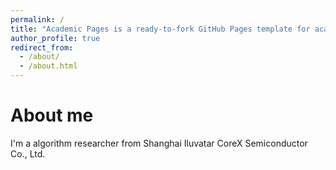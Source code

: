```yaml
---
permalink: /
title: "Academic Pages is a ready-to-fork GitHub Pages template for academic personal websites"
author_profile: true
redirect_from: 
  - /about/
  - /about.html
---
```


About me 
======
I'm a algorithm researcher from Shanghai Iluvatar CoreX Semiconductor Co., Ltd. 

